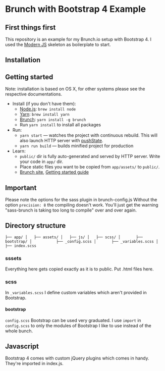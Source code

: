 # Brunch with Bootstrap 4 Example

## First things first
This repository is an example for my Brunch.io setup with Bootstrap 4. I used the [Modern JS](https://github.com/brunch/with-es6) skeleton as boilerplate to start.

## Installation

## Getting started

Note: installation is based on OS X, for other systems please see the respective documentations.

* Install (if you don't have them):
    * [Node.js](http://nodejs.org): `brew install node`
    * [Yarn](https://yarnpkg.com/lang/en/): `brew install yarn`
    * [Brunch](http://brunch.io): `yarn install -g brunch`
    * Run `yarn install` to install all packages
* Run:
    * `yarn start` — watches the project with continuous rebuild. This will also launch HTTP server with [pushState](https://developer.mozilla.org/en-US/docs/Web/Guide/API/DOM/Manipulating_the_browser_history).
    * `yarn run build` — builds minified project for production
* Learn:
    * `public/` dir is fully auto-generated and served by HTTP server.  Write your code in `app/` dir.
    * Place static files you want to be copied from `app/assets/` to `public/`.
    * [Brunch site](http://brunch.io), [Getting started guide](https://github.com/brunch/brunch-guide#readme)


## Important
Please note the options for the sass plugin in brunch-config.js
Without the option `precision: 8` the compiling doesn't work. You'll just get the warning "sass-brunch is taking too long to compile" over and over again.


## Directory structure

``
├── app/
│   ├── assets/
│   ├── js/
│   ├── scss/
│       ├── bootstrap/
│           ├── _config.scss
│       ├── _variables.scss
│   ├── index.scss
``

### sssets
Everything here gets copied exactly as it is to public. Put .html files here.

### scss
In `_variables.scss` I define custom variables which aren't provided in Bootstrap.

#### bootstrap

`config.scss`
Bootstrap can be used very graduated. I use `import` in `config.scss` to only the modules of Bootstrap  I like to use instead of the whole bunch.

## Javascript
Bootstrap 4 comes with custom jQuery plugins which comes in handy. They're imported in index.js.
